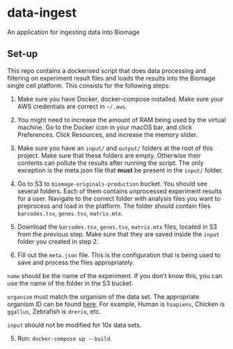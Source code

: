 data-ingest
===========

An application for ingesting data into Biomage

Set-up
------

This repo contains a dockerised script that does data processing and filtering on
experiment result files and loads the results into the Biomage single cell platform.
This consists for the following steps:

1. Make sure you have Docker, docker-compose installed. Make sure your AWS credentials
are correct in `~/.aws`.

2. You might need to increase the amount of RAM being used by
the virtual machine. Go to the Docker icon in your macOS
bar, and click Preferences. Click Resources, and increase the memory slider.

3. Make sure you have an `input/` and `output/` folders at the root of this project.
Make sure that these folders are empty. Otherwise their contents can pollute the
results after running the script. The only exception is the meta.json file that
**must** be present in the `input/` folder.

4. Go to S3 to `biomage-originals-production` bucket. You should see several folders.
Each of them contains unprocessed experiment results for a user. Navigate to the correct
folder with analysis files you want to preprocess and load in the platform. The folder
should contain files `barcodes.tsv`, `genes.tsv`, `matrix.mtx`.

5. Download the `barcodes.tsv`, `genes.tsv`, `matrix.mtx` files, located in S3 from the
previous step. Make sure that they are saved inside the `input` folder you created in step 2.

6. Fill out the `meta.json` file. This is the configuration that is being used to save
and process the files appropriately.

`name` should be the name of the experiment. If you don't know this, you can use the name
of the folder in the S3 bucket.

`organism` must match the organism of the data set. The appropriate organism ID can be found
[here](https://biit.cs.ut.ee/gprofiler/page/organism-list). For example, Human is `hsapiens`,
Chicken is `ggallus`,  Zebrafish is `drerio`, etc.

`input` should not be modified for 10x data sets.

5. Run: `docker-compose up --build`.
